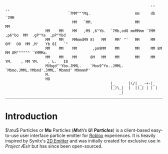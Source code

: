 ```                                              
                                                                 ,,          ,,                  
                            `7MM"""Mq.                    mm     db        `7MM                  
                              MM   `MM.                   MM                 MM                  
                  MM    MM    MM   ,M9 ,6"Yb.  `7Mb,od8 mmMMmm `7MM  ,p6"bo  MM  .gP"Ya  ,pP"Ybd 
                  MM    MM    MMmmdM9 8)   MM    MM' "'   MM     MM 6M'  OO  MM ,M'   Yb 8I   `" 
                  MM    MM    MM       ,pm9MM    MM       MM     MM 8M       MM 8M"""""" `YMMMa. 
                  MM    MM    MM      8M   MM    MM       MM     MM YM.    , MM YM.    , L.   I8 
                  MVbgd"'Ybo.JMML.    `Moo9^Yo..JMML.     `Mbmo.JMML.YMbmd'.JMML.`Mbmmd' M9mmmP' 
                  M.                                                                             
                  M8           
                                               |_      |\/| _ -+-|_ 
                                               [_)\_|  |  |(_| | | |
                                                   _|
__________________________________________________________________________________________________________________
```
# Introduction
$\mu\$ Particles or **Mu** Particles (***M***ath’s ***U***I ***Particles***) is a client-based easy-to-use user interface particle emitter for [Roblox](https://en.wikipedia.org/wiki/Roblox) experiences. It is heavily inspired by Synitx's [2D Emitter](https://github.com/Synitx/2D-Emitter-2) and was initially created for exclusive use in *Project Æsir* but has since been open-sourced.
